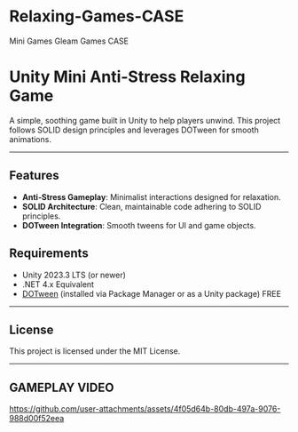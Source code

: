 # Relaxing-Games-CASE
Mini Games Gleam Games CASE

# Unity Mini Anti‑Stress Relaxing Game

A simple, soothing game built in Unity to help players unwind. This project follows SOLID design principles and leverages DOTween for smooth animations.

---

## Features

* **Anti‑Stress Gameplay**: Minimalist interactions designed for relaxation.
* **SOLID Architecture**: Clean, maintainable code adhering to SOLID principles.
* **DOTween Integration**: Smooth tweens for UI and game objects.

## Requirements

* Unity 2023.3 LTS (or newer)
* .NET 4.x Equivalent
* [DOTween](http://dotween.demigiant.com/) (installed via Package Manager or as a Unity package) FREE


---

## License

This project is licensed under the MIT License.

---

## GAMEPLAY VIDEO

https://github.com/user-attachments/assets/4f05d64b-80db-497a-9076-988d00f52eea


